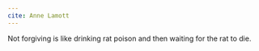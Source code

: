 ```yaml
---
cite: Anne Lamott
---
```


Not forgiving is like drinking rat poison and then waiting for the rat to die.
